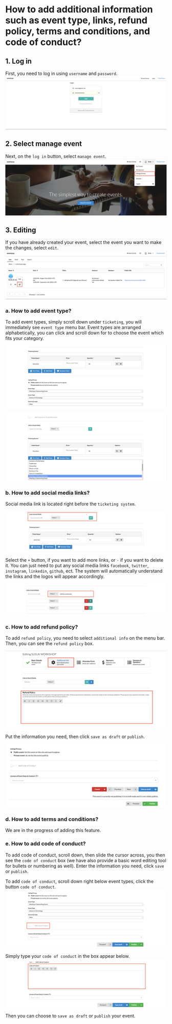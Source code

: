 # How to add additional information such as event type, links, refund policy, terms and conditions, and code of conduct?


## 1. Log in

First, you need to log in using `username` and `password`.
![Add additional information](/images/Log-in-page.png)


## 2. Select manage event
Next, on the `log in` button, select `manage event`.
![Add additional information](/images/How-to-add-additional-information-manage-event-tab.png)


## 3. Editing
If you have already created your event, select the event you want to make the changes, select `edit`.
![Add additional information](/images/How-to-add-additional-information-edit-button.png)


### a. How to add event type? 
To add event types, simply scroll down under `ticketing`, you will immediately see `event type` menu bar.
Event types are arranged alphabetically, you can click and scroll down for to choose the event which fits your category. 


![Add additional information](/images/How-to-add-additional-information-Adding-Event-type-1.png)


![Add additional information](/images/How-to-add-additional-information-Adding-Event-type-2.png)


### b. How to add social media links?
Social media link is located right before the `ticketing system`. 

![Add additional information](/images/How-to-Add-additional-information-links-1.png)

Select the `+` button, if you want to add more links, or `-` if you want to delete it.
You can just need to put any social media links `facebook`, `twitter`, `instagram`, `linkedin`, `github`, ect. The system will automatically understand the links and the logos will appear accordingly. 

![Add additional information](/images/How-to-Add-additional-information-links-2.png)

### c. How to add refund policy? 

To add `refund policy`, you need to select `additional info` on the menu bar. Then, you can see the `refund policy` box. 

![Add additional information](/images/How-to-add-additional-information-refund-policy-1.png)

Put the information you need, then click `save as draft` or `publish`. 

![Add additional information](/images/How-to-add-additional-information-refund-policy-2.png)


### d. How to add terms and conditions?

We are in the progress of adding this feature.

### e. How to add code of conduct?

To add code of conduct, scroll down, then slide the cursor across, you then see the `code of conduct` box (we have also provide a basic word editing tool for bullets or numbering as well). Enter the information you need, click `save` or `publish`. 


To add `code of conduct`, scroll down right below event types, click the button `code of conduct`.
![Add additional information](/images/How-to-add-addittional-infomation-code-of-conduct-1.png)


Simply type your `code of conduct` in the box appear below.
![Add additional information](/images/How-to-add-addittional-infomation-code-of-conduct-2.png)

Then you can choose to `save as draft` or `publish` your event. 
